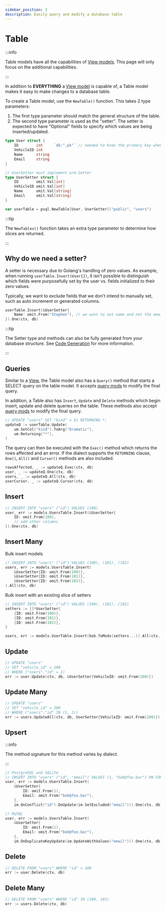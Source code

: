 ```yaml
---
sidebar_position: 3
description: Easily query and modify a database table
---
```


# Table

:::info

Table models have all the capabilities of [View models](./view). This page will only focus on the additional capabilities.

:::

In addition to **EVERYTHING** a [View model](./view) is capable of, a Table model makes it easy to make changes to a database table.

To create a Table model, use the `NewTable()` function. This takes 2 type parameters:

1. The first type parameter should match the general structure of the table.
2. The second type parameter is used as the "setter". The setter is expected to have "Optional" fields to specify which values are being inserted/updated.

```go
type User struct {
    ID        int     `db:",pk"` // needed to know the primary key when updating
    VehicleID int
    Name      string
    Email     string
}

// UserSetter must implement orm.Setter
type UserSetter struct {
    ID        omit.Val[int]
    VehicleID omit.Val[int]
    Name      omit.Val[string]
    Email     omit.Val[string]
}

var userTable = psql.NewTable[User, UserSetter]("public", "users")
```

:::tip

The `NewTablex()` function takes an extra type parameter to determine how slices are returned.

:::

## Why do we need a setter?

A setter is necessary due to Golang's handling of zero values. As example, when running `userTable.Insert(User{})`, it isn't possible to distinguish which fields were purposefully set by the user vs. fields initialized to their zero values.

Typically, we want to exclude fields that we don't intend to manually set, such as auto increment or generated columns.

```go
userTable.Insert(&UserSetter{
    Name: omit.From("Stephen"), // we want to set name and not the email
}).One(ctx, db)
```

:::tip

The Setter type and methods can also be fully generated from your database structure.
See [Code Generation](../code-generation/intro) for more information.

:::

## Queries

Similar to a [View](./view), the Table model also has a `Query()` method that starts a SELECT query on the table model. It accepts [query mods](../query-builder/building-queries#query-mods) to modify the final query.

In addition, a Table also has `Insert`, `Update` and `Delete` methods which begin insert, update and delete queries on the table. These methods also accept [query mods](../query-builder/building-queries#query-mods) to modify the final query.

```go
// UPDATE "users" SET "kind" = $1 RETURNING *;
updateQ := userTable.Update(
    um.SetCol("kind").ToArg("Dramatic"),
    um.Returning("*"),
)
```

The query can then be executed with the `Exec()` method which returns the rows affected and an error. If the dialect supports the `RETURNING` clause, `One()`, `All()` and `Cursor()` methods are also included.

```go
rowsAffected, _ := updateQ.Exec(ctx, db)
user, _ := updateQ.One(ctx, db)
users, _ := updateQ.All(ctx, db)
userCursor, _ := updateQ.Cursor(ctx, db)
```

## Insert

```go
// INSERT INTO "users" ("id") VALUES (100)
user, err := models.UsersTable.Insert(&UserSetter{
    ID: omit.From(100),
    // add other columns
}).One(ctx, db)
```

## Insert Many

Bulk insert models

```go
// INSERT INTO "users" ("id") VALUES (100), (101), (102)
users, err := models.UsersTable.Insert(
    &UserSetter{ID: omit.From(100)},
    &UserSetter{ID: omit.From(101)},
    &UserSetter{ID: omit.From(102)},
).All(ctx, db)
```

Bulk insert with an existing slice of setters

```go
// INSERT INTO "users" ("id") VALUES (100), (101), (102)
setters := []*UserSetter{
    {ID: omit.From(100)},
    {ID: omit.From(101)},
    {ID: omit.From(102)},
}

users, err := models.UserTable.Insert(bob.ToMods(setters...)).All(ctx, db)
```

## Update

```go
// UPDATE "users"
// SET "vehicle_id" = 200
// WHERE ("users"."id" = 1)
err := user.Update(ctx, db, &UserSetter{VehicleID: omit.From(200)})
```

## Update Many

```go
// UPDATE "users"
// SET "vehicle_id" = 200
// WHERE ("users"."id" IN (1, 2))
err := users.UpdateAll(ctx, db, UserSetter{VehicleID: omit.From(200)})
```

## Upsert

:::info

The method signature for this method varies by dialect.

:::

```go
// PostgreSQL and SQLite
// INSERT INTO "users" ("id", "email") VALUES (1, "bob@foo.bar") ON CONFLICT (id) DO UPDATE SET "email" = EXCLUDED."email"
user, err := models.UsersTable.Insert(
	&UserSetter{
		ID: omit.From(1),
		Email: omit.From("bob@foo.bar"),
	},
	im.OnConflict("id").DoUpdate(im.SetExcluded("email"))).One(ctx, db)

// MySQL
user, err := models.UsersTable.Insert(
    &UserSetter{
        ID: omit.From(1),
        Email: omit.From("bob@foo.bar"),
    },
    im.OnDuplicateKeyUpdate(im.UpdateWithValues("email"))).One(ctx, db)
```

## Delete

```go
// DELETE FROM "users" WHERE "id" = 100
err := user.Delete(ctx, db)
```

## Delete Many

```go
// DELETE FROM "users" WHERE "id" IN (100, 101)
err := users.Delete(ctx, db)
```
